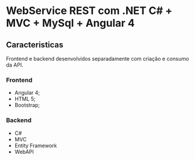 # WebService REST com .NET C# + MVC + MySql + Angular 4

## Caracteristicas

Frontend e backend desenvolvidos separadamente com criação e consumo da API.

### Frontend

* Angular 4;
* HTML 5;
* Bootstrap;

### Backend

* C# 
* MVC
* Entity Framework
* WebAPI
